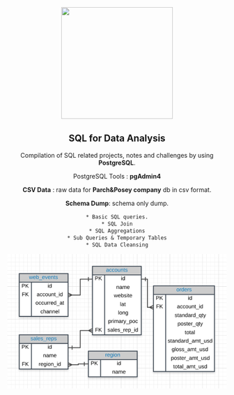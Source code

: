 <div align="center">
 <img height="256" width="256" src="https://img.icons8.com/external-wanicon-lineal-color-wanicon/256/000000/external-sql-server-big-data-wanicon-lineal-color-wanicon.png" />
<div>
 
 ## SQL for Data Analysis
 Compilation of SQL related projects, notes and challenges by using **PostgreSQL**.
 
 PostgreSQL Tools : **pgAdmin4**
 
 

**CSV Data** : raw data for **Parch&Posey company** db in csv format. 

**Schema Dump**: schema only dump.

    * Basic SQL queries.
    * SQL Join
    * SQL Aggregations
    * Sub Queries & Temporary Tables
    * SQL Data Cleansing

![P&P](https://raw.githubusercontent.com/David-Paulos/ParchPosey_DB/master/The%20Parch%20%26%20Posey%20Database%20ERD.png)
